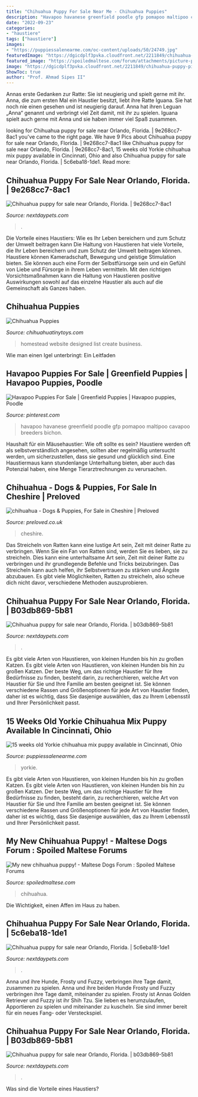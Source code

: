 ```yaml
---
title: "Chihuahua Puppy For Sale Near Me - Chihuahua Puppies"
description: "Havapoo havanese greenfield poodle gfp pomapoo maltipoo cavapoo breeders bichon"
date: "2022-09-23"
categories:
- "haustiere"
tags: ["haustiere"]
images:
- "https://puppiessalenearme.com/oc-content/uploads/50/24749.jpg"
featuredImage: "https://dgicdplf3pvka.cloudfront.net/2211849/chihuahua-puppy-picture-d6cea7d2-a3c4-4469-b038-440d3120a9e5.jpg"
featured_image: "https://spoiledmaltese.com/forum/attachments/picture-posts/92756d1293122826-my-new-chihuahua-puppy-img_2949resize.jpg"
image: "https://dgicdplf3pvka.cloudfront.net/2211849/chihuahua-puppy-picture-b8ab1165-0fe2-40ee-bfe2-78176f9df992.jpg"
ShowToc: true
author: "Prof. Ahmad Sipes II"
---
```



Annas erste Gedanken zur Ratte: Sie ist neugierig und spielt gerne mit ihr.
Anna, die zum ersten Mal ein Haustier besitzt, liebt ihre Ratte Iguana. Sie hat noch nie einen gesehen und ist neugierig darauf. Anna hat ihren Leguan „Anna“ genannt und verbringt viel Zeit damit, mit ihr zu spielen. Iguana spielt auch gerne mit Anna und sie haben immer viel Spaß zusammen.

	

		
looking for Chihuahua puppy for sale near Orlando, Florida. | 9e268cc7-8ac1 you've came to the right page. We have 9 Pics about Chihuahua puppy for sale near Orlando, Florida. | 9e268cc7-8ac1 like Chihuahua puppy for sale near Orlando, Florida. | 9e268cc7-8ac1, 15 weeks old Yorkie chihuahua mix puppy available in Cincinnati, Ohio and also Chihuahua puppy for sale near Orlando, Florida. | 5c6eba18-1de1. Read more:
		
    
## Chihuahua Puppy For Sale Near Orlando, Florida. | 9e268cc7-8ac1

<img loading=lazy src="https://dgicdplf3pvka.cloudfront.net/2211849/chihuahua-puppy-picture-d6cea7d2-a3c4-4469-b038-440d3120a9e5.jpg" onerror="this.onerror=null;this.src='https://tse3.mm.bing.net/th?id=OIP.v2eRDph4XOR9i65cYZ4x7wHaE8&amp;pid=15.1';" alt="Chihuahua puppy for sale near Orlando, Florida. | 9e268cc7-8ac1">

_Source: nextdaypets.com_

>. 

	

Die Vorteile eines Haustiers: Wie es Ihr Leben bereichern und zum Schutz der Umwelt beitragen kann
Die Haltung von Haustieren hat viele Vorteile, die Ihr Leben bereichern und zum Schutz der Umwelt beitragen können. Haustiere können Kameradschaft, Bewegung und geistige Stimulation bieten. Sie können auch eine Form der Selbstfürsorge sein und ein Gefühl von Liebe und Fürsorge in ihrem Leben vermitteln. Mit den richtigen Vorsichtsmaßnahmen kann die Haltung von Haustieren positive Auswirkungen sowohl auf das einzelne Haustier als auch auf die Gemeinschaft als Ganzes haben.

    
## Chihuahua Puppies

<img loading=lazy src="http://www.chihuahuatinytoys.com/publishImages/PuppiesSoldwatchingThemGrow~~element831.JPG" onerror="this.onerror=null;this.src='https://tse3.mm.bing.net/th?id=OIP.EfoFaZdjQ9IusxVuAEkVZAHaF7&amp;pid=15.1';" alt="Chihuahua Puppies">

_Source: chihuahuatinytoys.com_

>homestead website designed list create business. 

	

Wie man einen Igel unterbringt: Ein Leitfaden

    
## Havapoo Puppies For Sale | Greenfield Puppies | Havapoo Puppies, Poodle

<img loading=lazy src="https://i.pinimg.com/736x/c1/91/b7/c191b7d17b3c4393df91847930fd80b6.jpg" onerror="this.onerror=null;this.src='https://tse3.mm.bing.net/th?id=OIP.Om-ykaU8lo_AuOFAQeA8IAHaHa&amp;pid=15.1';" alt="Havapoo Puppies For Sale | Greenfield Puppies | Havapoo puppies, Poodle">

_Source: pinterest.com_

>havapoo havanese greenfield poodle gfp pomapoo maltipoo cavapoo breeders bichon. 

	

Haushalt für ein Mäusehaustier: Wie oft sollte es sein?
Haustiere werden oft als selbstverständlich angesehen, sollten aber regelmäßig untersucht werden, um sicherzustellen, dass sie gesund und glücklich sind. Eine Haustiermaus kann stundenlange Unterhaltung bieten, aber auch das Potenzial haben, eine Menge Tierarztrechnungen zu verursachen.

    
## Chihuahua - Dogs &amp; Puppies, For Sale In Cheshire | Preloved

<img loading=lazy src="https://da1urhpfd469z.cloudfront.net/uploads/advertphotos/21/0814/45728191-475-640x853.jpg" onerror="this.onerror=null;this.src='https://tse2.mm.bing.net/th?id=OIP._CaltlTC5NTeNvkvuEUrtwHaJ3&amp;pid=15.1';" alt="chihuahua - Dogs &amp; Puppies, For Sale in Cheshire | Preloved">

_Source: preloved.co.uk_

>cheshire. 

	

Das Streicheln von Ratten kann eine lustige Art sein, Zeit mit deiner Ratte zu verbringen.
Wenn Sie ein Fan von Ratten sind, werden Sie es lieben, sie zu streicheln. Dies kann eine unterhaltsame Art sein, Zeit mit deiner Ratte zu verbringen und ihr grundlegende Befehle und Tricks beizubringen. Das Streicheln kann auch helfen, ihr Selbstvertrauen zu stärken und Ängste abzubauen. Es gibt viele Möglichkeiten, Ratten zu streicheln, also scheue dich nicht davor, verschiedene Methoden auszuprobieren.

    
## Chihuahua Puppy For Sale Near Orlando, Florida. | B03db869-5b81

<img loading=lazy src="https://dgicdplf3pvka.cloudfront.net/2211849/chihuahua-puppy-picture-ec6851bf-3d51-4f8c-ad3f-d4efd19c64c2.jpg" onerror="this.onerror=null;this.src='https://tse2.mm.bing.net/th?id=OIP.rjag1dNTiEixiFlNAwr7uAHaE8&amp;pid=15.1';" alt="Chihuahua puppy for sale near Orlando, Florida. | b03db869-5b81">

_Source: nextdaypets.com_

>. 

	

Es gibt viele Arten von Haustieren, von kleinen Hunden bis hin zu großen Katzen.
Es gibt viele Arten von Haustieren, von kleinen Hunden bis hin zu großen Katzen. Der beste Weg, um das richtige Haustier für Ihre Bedürfnisse zu finden, besteht darin, zu recherchieren, welche Art von Haustier für Sie und Ihre Familie am besten geeignet ist. Sie können verschiedene Rassen und Größenoptionen für jede Art von Haustier finden, daher ist es wichtig, dass Sie dasjenige auswählen, das zu Ihrem Lebensstil und Ihrer Persönlichkeit passt.

    
## 15 Weeks Old Yorkie Chihuahua Mix Puppy Available In Cincinnati, Ohio

<img loading=lazy src="https://puppiessalenearme.com/oc-content/uploads/50/24749.jpg" onerror="this.onerror=null;this.src='https://tse3.mm.bing.net/th?id=OIP.hP7hMVs0SBlw4huCEFIvgQHaFj&amp;pid=15.1';" alt="15 weeks old Yorkie chihuahua mix puppy available in Cincinnati, Ohio">

_Source: puppiessalenearme.com_

>yorkie. 

	

Es gibt viele Arten von Haustieren, von kleinen Hunden bis hin zu großen Katzen.
Es gibt viele Arten von Haustieren, von kleinen Hunden bis hin zu großen Katzen. Der beste Weg, um das richtige Haustier für Ihre Bedürfnisse zu finden, besteht darin, zu recherchieren, welche Art von Haustier für Sie und Ihre Familie am besten geeignet ist. Sie können verschiedene Rassen und Größenoptionen für jede Art von Haustier finden, daher ist es wichtig, dass Sie dasjenige auswählen, das zu Ihrem Lebensstil und Ihrer Persönlichkeit passt.

    
## My New Chihuahua Puppy! - Maltese Dogs Forum : Spoiled Maltese Forums

<img loading=lazy src="https://spoiledmaltese.com/forum/attachments/picture-posts/92756d1293122826-my-new-chihuahua-puppy-img_2949resize.jpg" onerror="this.onerror=null;this.src='https://tse4.mm.bing.net/th?id=OIP.5KJd6-TSLhubaIfNitt5MwHaFh&amp;pid=15.1';" alt="My new chihuahua puppy! - Maltese Dogs Forum : Spoiled Maltese Forums">

_Source: spoiledmaltese.com_

>chihuahua. 

	

Die Wichtigkeit, einen Affen im Haus zu haben.

    
## Chihuahua Puppy For Sale Near Orlando, Florida. | 5c6eba18-1de1

<img loading=lazy src="https://dgicdplf3pvka.cloudfront.net/2211849/chihuahua-puppy-picture-b71d7ad8-b03a-41b0-8151-02014a1a9fdc.jpg" onerror="this.onerror=null;this.src='https://tse4.mm.bing.net/th?id=OIP.6aO7Wb82a5Qj81TnkzE6ygHaE8&amp;pid=15.1';" alt="Chihuahua puppy for sale near Orlando, Florida. | 5c6eba18-1de1">

_Source: nextdaypets.com_

>. 

	

Anna und ihre Hunde, Frosty und Fuzzy, verbringen ihre Tage damit, zusammen zu spielen.
Anna und ihre beiden Hunde Frosty und Fuzzy verbringen ihre Tage damit, miteinander zu spielen. Frosty ist Annas Golden Retriever und Fuzzy ist ihr Shih Tzu. Sie lieben es herumzulaufen, Apportieren zu spielen und miteinander zu kuscheln. Sie sind immer bereit für ein neues Fang- oder Versteckspiel.

    
## Chihuahua Puppy For Sale Near Orlando, Florida. | B03db869-5b81

<img loading=lazy src="https://dgicdplf3pvka.cloudfront.net/2211849/chihuahua-puppy-picture-b8ab1165-0fe2-40ee-bfe2-78176f9df992.jpg" onerror="this.onerror=null;this.src='https://tse2.mm.bing.net/th?id=OIP._mmcT4QjgwzyOvbig4fTrwHaE8&amp;pid=15.1';" alt="Chihuahua puppy for sale near Orlando, Florida. | b03db869-5b81">

_Source: nextdaypets.com_

>. 

	

Was sind die Vorteile eines Haustiers?


